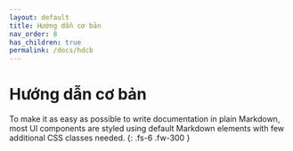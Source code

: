 ```yaml
---
layout: default
title: Hướng dẫn cơ bản
nav_order: 8
has_children: true
permalink: /docs/hdcb
---
```


# Hướng dẫn cơ bản

To make it as easy as possible to write documentation in plain Markdown, most UI components are styled using default Markdown elements with few additional CSS classes needed.
{: .fs-6 .fw-300 }
